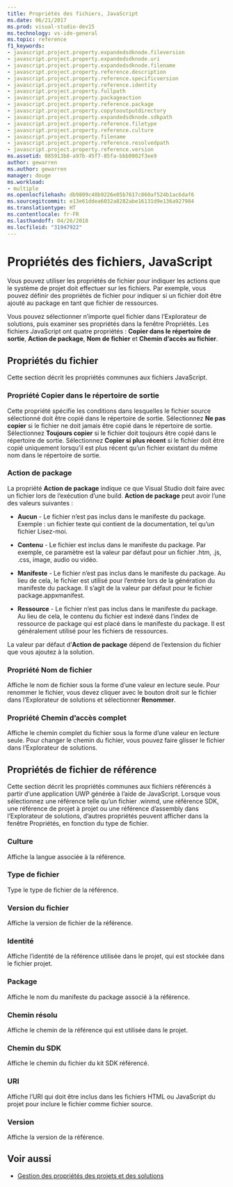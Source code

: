 ```yaml
---
title: Propriétés des fichiers, JavaScript
ms.date: 06/21/2017
ms.prod: visual-studio-dev15
ms.technology: vs-ide-general
ms.topic: reference
f1_keywords:
- javascript.project.property.expandedsdknode.fileversion
- javascript.project.property.expandedsdknode.uri
- javascript.project.property.expandedsdknode.filename
- javascript.project.property.reference.description
- javascript.project.property.reference.specificversion
- javascript.project.property.reference.identity
- javascript.project.property.fullpath
- javascript.project.property.packageaction
- javascript.project.property.reference.package
- javascript.project.property.copytooutputdirectory
- javascript.project.property.expandedsdknode.sdkpath
- javascript.project.property.reference.filetype
- javascript.project.property.reference.culture
- javascript.project.property.filename
- javascript.project.property.reference.resolvedpath
- javascript.project.property.reference.version
ms.assetid: 085913b8-a97b-45f7-85fa-bbb0902f3ee9
author: gewarren
ms.author: gewarren
manager: douge
ms.workload:
- multiple
ms.openlocfilehash: db9809c48b9226e05b7617c860af524b1ac6daf6
ms.sourcegitcommit: e13e61ddea6032a8282abe16131d9e136a927984
ms.translationtype: HT
ms.contentlocale: fr-FR
ms.lasthandoff: 04/26/2018
ms.locfileid: "31947922"
---
```

# <a name="file-properties-javascript"></a>Propriétés des fichiers, JavaScript
Vous pouvez utiliser les propriétés de fichier pour indiquer les actions que le système de projet doit effectuer sur les fichiers. Par exemple, vous pouvez définir des propriétés de fichier pour indiquer si un fichier doit être ajouté au package en tant que fichier de ressources.

 Vous pouvez sélectionner n’importe quel fichier dans l’Explorateur de solutions, puis examiner ses propriétés dans la fenêtre Propriétés. Les fichiers JavaScript ont quatre propriétés : **Copier dans le répertoire de sortie**, **Action de package**, **Nom de fichier** et **Chemin d’accès au fichier**.

## <a name="file-properties"></a>Propriétés du fichier
 Cette section décrit les propriétés communes aux fichiers JavaScript.

### <a name="copy-to-output-directory-property"></a>Propriété Copier dans le répertoire de sortie
 Cette propriété spécifie les conditions dans lesquelles le fichier source sélectionné doit être copié dans le répertoire de sortie. Sélectionnez **Ne pas copier** si le fichier ne doit jamais être copié dans le répertoire de sortie. Sélectionnez **Toujours copier** si le fichier doit toujours être copié dans le répertoire de sortie. Sélectionnez **Copier si plus récent** si le fichier doit être copié uniquement lorsqu’il est plus récent qu’un fichier existant du même nom dans le répertoire de sortie.

### <a name="package-action"></a>Action de package
 La propriété **Action de package** indique ce que Visual Studio doit faire avec un fichier lors de l’exécution d’une build. **Action de package** peut avoir l’une des valeurs suivantes :

-   **Aucun** - Le fichier n’est pas inclus dans le manifeste du package. Exemple : un fichier texte qui contient de la documentation, tel qu’un fichier Lisez-moi.

-   **Contenu** - Le fichier est inclus dans le manifeste du package. Par exemple, ce paramètre est la valeur par défaut pour un fichier .htm, .js, .css, image, audio ou vidéo.

-   **Manifeste** - Le fichier n’est pas inclus dans le manifeste du package. Au lieu de cela, le fichier est utilisé pour l’entrée lors de la génération du manifeste du package. Il s’agit de la valeur par défaut pour le fichier package.appxmanifest.

-   **Ressource** - Le fichier n’est pas inclus dans le manifeste du package. Au lieu de cela, le contenu du fichier est indexé dans l’index de ressource de package qui est placé dans le manifeste du package. Il est généralement utilisé pour les fichiers de ressources.

La valeur par défaut d’**Action de package** dépend de l’extension du fichier que vous ajoutez à la solution.

### <a name="file-name-property"></a>Propriété Nom de fichier
 Affiche le nom de fichier sous la forme d’une valeur en lecture seule. Pour renommer le fichier, vous devez cliquer avec le bouton droit sur le fichier dans l’Explorateur de solutions et sélectionner **Renommer**.

### <a name="full-path-property"></a>Propriété Chemin d’accès complet
 Affiche le chemin complet du fichier sous la forme d’une valeur en lecture seule. Pour changer le chemin du fichier, vous pouvez faire glisser le fichier dans l’Explorateur de solutions.

## <a name="reference-file-properties"></a>Propriétés de fichier de référence
 Cette section décrit les propriétés communes aux fichiers référencés à partir d’une application UWP générée à l’aide de JavaScript. Lorsque vous sélectionnez une référence telle qu’un fichier .winmd, une référence SDK, une référence de projet à projet ou une référence d’assembly dans l’Explorateur de solutions, d’autres propriétés peuvent afficher dans la fenêtre Propriétés, en fonction du type de fichier.

### <a name="culture"></a>Culture
 Affiche la langue associée à la référence.

### <a name="file-type"></a>Type de fichier
 Type le type de fichier de la référence.

### <a name="file-version"></a>Version du fichier
 Affiche la version de fichier de la référence.

### <a name="identity"></a>Identité
 Affiche l’identité de la référence utilisée dans le projet, qui est stockée dans le fichier projet.

### <a name="package"></a>Package
 Affiche le nom du manifeste du package associé à la référence.

### <a name="resolved-path"></a>Chemin résolu
 Affiche le chemin de la référence qui est utilisée dans le projet.

### <a name="sdk-path"></a>Chemin du SDK
 Affiche le chemin du fichier du kit SDK référencé.

### <a name="uri"></a>URI
 Affiche l’URI qui doit être inclus dans les fichiers HTML ou JavaScript du projet pour inclure le fichier comme fichier source.

### <a name="version"></a>Version
 Affiche la version de la référence.

## <a name="see-also"></a>Voir aussi

- [Gestion des propriétés des projets et des solutions](../../ide/managing-project-and-solution-properties.md)